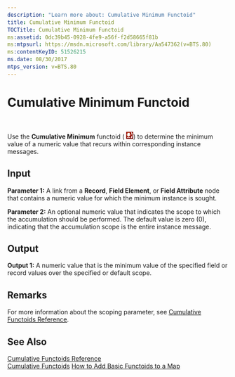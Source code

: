 ```yaml
---
description: "Learn more about: Cumulative Minimum Functoid"
title: Cumulative Minimum Functoid
TOCTitle: Cumulative Minimum Functoid
ms:assetid: 0dc39b45-0928-4fe9-a56f-f2d58665f81b
ms:mtpsurl: https://msdn.microsoft.com/library/Aa547362(v=BTS.80)
ms:contentKeyID: 51526215
ms.date: 08/30/2017
mtps_version: v=BTS.80
---
```


# Cumulative Minimum Functoid

 

Use the **Cumulative Minimum** functoid ( ![Icon that represents the Cumulative Minimum functoid.](images/Aa561799.066f13a5-aa0c-4e9d-87ee-6667d9a3a39e(BTS.80).jpeg)) to determine the minimum value of a numeric value that recurs within corresponding instance messages.

## Input

**Parameter 1:** A link from a **Record**, **Field Element**, or **Field Attribute** node that contains a numeric value for which the minimum instance is sought.

**Parameter 2:** An optional numeric value that indicates the scope to which the accumulation should be performed. The default value is zero (0), indicating that the accumulation scope is the entire instance message.

## Output

**Output 1:** A numeric value that is the minimum value of the specified field or record values over the specified or default scope.

## Remarks

For more information about the scoping parameter, see [Cumulative Functoids Reference](cumulative-functoids-reference.md).

## See Also

[Cumulative Functoids Reference](cumulative-functoids-reference.md)  
[Cumulative Functoids](https://msdn.microsoft.com/library/aa561839\(v=bts.80\))  
[How to Add Basic Functoids to a Map](https://msdn.microsoft.com/library/aa560635\(v=bts.80\))

